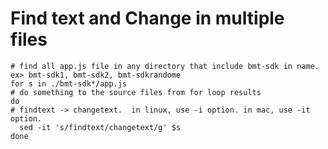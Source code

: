# Find text and Change in multiple files
```shell
# find all app.js file in any directory that include bmt-sdk in name. ex> bmt-sdk1, bmt-sdk2, bmt-sdkrandome
for s in ./bmt-sdk*/app.js 
# do something to the source files from for loop results
do
# findtext -> changetext.  in linux, use -i option. in mac, use -it option.
  sed -it 's/findtext/changetext/g' $s
done
```


